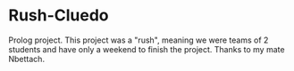 # Rush-Cluedo
Prolog project. This project was a "rush", meaning we were teams of 2 students and have only a weekend to finish the project.
Thanks to my mate Nbettach.

